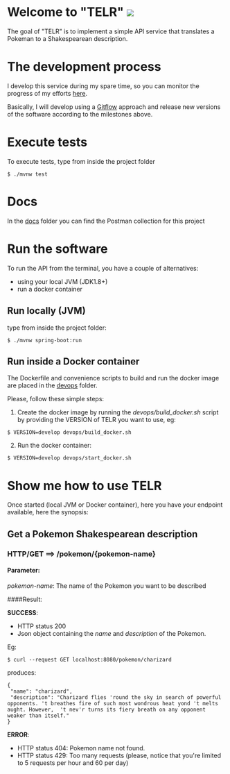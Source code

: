 # Welcome to "TELR" ![](https://img.shields.io/github/v/tag/lordkada/telr)

The goal of "TELR" is to implement a simple API service that translates a Pokeman to a Shakespearean description.

# The development process

I develop this service during my spare time, so you can monitor the progress of my efforts [here](https://github.com/lordkada/telr/milestones?direction=asc&sort=due_date&state=open).

Basically, I will develop using a [Gitflow](https://leanpub.com/git-flow/read) approach and release new versions of the software according to the milestones above.

# Execute tests

To execute tests, type from inside the project folder
```
$ ./mvnw test
```

# Docs

In the [docs](/docs) folder you can find the Postman collection for this project

# Run the software

To run the API from the terminal, you have a couple of alternatives:

- using your local JVM (JDK1.8+)
- run a docker container

## Run locally (JVM)
type from inside the project folder:

```
$ ./mvnw spring-boot:run
```

## Run inside a Docker container
The Dockerfile and convenience scripts to build and run the docker image are placed in the [devops](/devops) folder.

Please, follow these simple steps:

1. Create the docker image by running the _devops/build_docker.sh_ script by providing the VERSION of TELR you want to use, eg:
```
$ VERSION=develop devops/build_docker.sh
```

2. Run the docker container:
```
$ VERSION=develop devops/start_docker.sh
```

# Show me how to use TELR

Once started (local JVM or Docker container), here you have your endpoint available, here the synopsis:

## Get a Pokemon Shakespearean description
### HTTP/GET ==> /pokemon/{pokemon-name}

#### Parameter:
_pokemon-name_: The name of the Pokemon you want to be described 

####Result:

**SUCCESS**: 
- HTTP status 200 
- Json object containing the _name_ and _description_ of the Pokemon. 
  

Eg:
```
$ curl --request GET localhost:8080/pokemon/charizard
```

produces:

```
{
 "name": "charizard",
 "description": "Charizard flies 'round the sky in search of powerful opponents. 't breathes fire of such most wondrous heat yond 't melts aught. However,  't nev'r turns its fiery breath on any opponent weaker than itself."
}
```

**ERROR**:
- HTTP status 404: Pokemon name not found.
- HTTP status 429: Too many requests (please, notice that you're limited to 5 requests per hour and 60 per day)